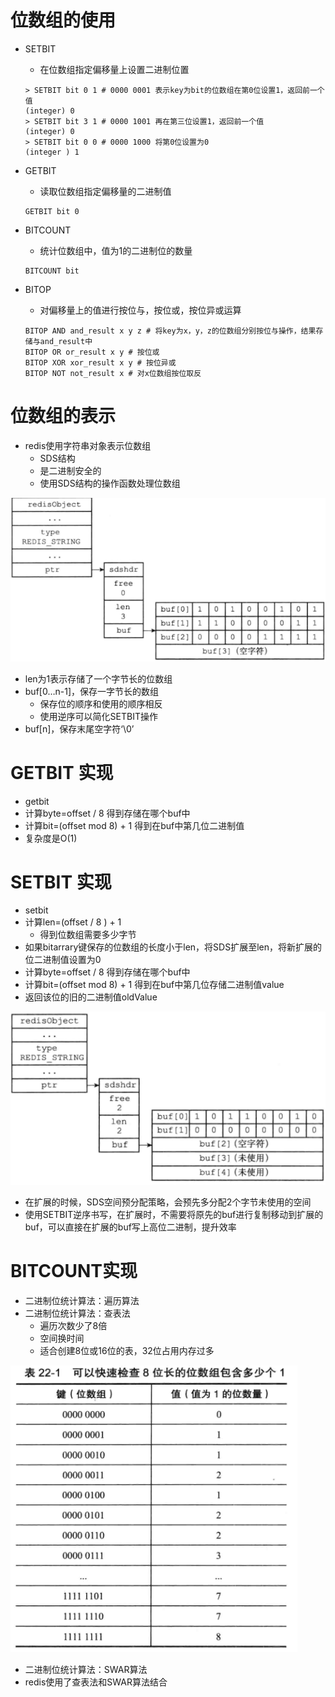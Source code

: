 # 位数组的使用

- SETBIT

  - 在位数组指定偏移量上设置二进制位置

  ```redis 
  > SETBIT bit 0 1 # 0000 0001 表示key为bit的位数组在第0位设置1，返回前一个值
  (integer) 0
  > SETBIT bit 3 1 # 0000 1001 再在第三位设置1，返回前一个值
  (integer) 0
  > SETBIT bit 0 0 # 0000 1000 将第0位设置为0
  (integer ) 1
  ```

- GETBIT

  - 读取位数组指定偏移量的二进制值

  ```redis
  GETBIT bit 0 
  ```

- BITCOUNT

  - 统计位数组中，值为1的二进制位的数量

  ```redis
  BITCOUNT bit
  ```

- BITOP

  - 对偏移量上的值进行按位与，按位或，按位异或运算

  ```redis
  BITOP AND and_result x y z # 将key为x，y，z的位数组分别按位与操作，结果存储与and_result中
  BITOP OR or_result x y # 按位或
  BITOP XOR xor_result x y # 按位异或
  BITOP NOT not_result x # 对x位数组按位取反
  ```

  

# 位数组的表示

- redis使用字符串对象表示位数组
  - SDS结构
  - 是二进制安全的
  - 使用SDS结构的操作函数处理位数组

![1](img/129.png)

- len为1表示存储了一个字节长的位数组
- buf[0…n-1]，保存一字节长的数组
  - 保存位的顺序和使用的顺序相反
  - 使用逆序可以简化SETBIT操作
- buf[n]，保存末尾空字符‘\0’



# GETBIT 实现

- getbit <bitarray> <offset>
- 计算byte=offset / 8 得到存储在哪个buf中
- 计算bit=(offset mod 8) + 1 得到在buf中第几位二进制值
- 复杂度是O(1)



# SETBIT 实现

- setbit <bitarray> <offset> <value>
- 计算len=(offset / 8 ) + 1
  - 得到位数组需要多少字节
- 如果bitarrary键保存的位数组的长度小于len，将SDS扩展至len，将新扩展的位二进制值设置为0
- 计算byte=offset / 8 得到存储在哪个buf中
- 计算bit=(offset mod 8) + 1 得到在buf中第几位存储二进制值value
- 返回该位的旧的二进制值oldValue

![1](img/130.png)

- 在扩展的时候，SDS空间预分配策略，会预先多分配2个字节未使用的空间
- 使用SETBIT逆序书写，在扩展时，不需要将原先的buf进行复制移动到扩展的buf，可以直接在扩展的buf写上高位二进制，提升效率



# BITCOUNT实现

- 二进制位统计算法：遍历算法
- 二进制位统计算法：查表法
  - 遍历次数少了8倍
  - 空间换时间
  - 适合创建8位或16位的表，32位占用内存过多

![1](img/131.png)

- 二进制位统计算法：SWAR算法
- redis使用了查表法和SWAR算法结合